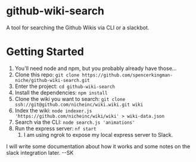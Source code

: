 # github-wiki-search
A tool for searching the Github Wikis via CLI or a slackbot.

# Getting Started
1. You'll need node and npm, but you probably already have those...
1. Clone this repo: `git clone https://github.com/spencerkingman-niche/github-wiki-search.git`
1. Enter the project: `cd github-wiki-search`
1. Install the dependencies: `npm install`
1. Clone the wiki you want to search: `git clone ssh://git@github.com/nicheinc/wiki.wiki.git wiki`
1. Index the wiki: `node indexer.js 'https://github.com/nicheinc/wiki/wiki' > wiki-data.json`
1. Search via the CLI: `node search.js 'animations'`
1. Run the express server: `nf start`
    1. I am using ngrok to expose my local express server to Slack.

I will write some documentation about how it works and some notes on the slack integration later. --SK

